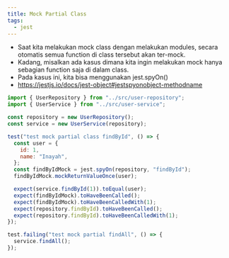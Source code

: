 ```yaml
---
title: Mock Partial Class
tags:
  - jest
---
```


- Saat kita melakukan mock class dengan melakukan modules, secara otomatis semua function di class tersebut akan ter-mock.
- Kadang, misalkan ada kasus dimana kita ingin melakukan mock hanya sebagian function saja di dalam class.
- Pada kasus ini, kita bisa menggunakan jest.spyOn()
- https://jestjs.io/docs/jest-object#jestspyonobject-methodname

```js
import { UserRepository } from "../src/user-repository";
import { UserService } from "../src/user-service";

const repository = new UserRepository();
const service = new UserService(repository);

test("test mock partial class findById", () => {
  const user = {
    id: 1,
    name: "Inayah",
  };
  const findByIdMock = jest.spyOn(repository, "findById");
  findByIdMock.mockReturnValueOnce(user);

  expect(service.findById(1)).toEqual(user);
  expect(findByIdMock).toHaveBeenCalled();
  expect(findByIdMock).toHaveBeenCalledWith(1);
  expect(repository.findById).toHaveBeenCalled();
  expect(repository.findById).toHaveBeenCalledWith(1);
});

test.failing("test mock partial findAll", () => {
  service.findAll();
});
```
